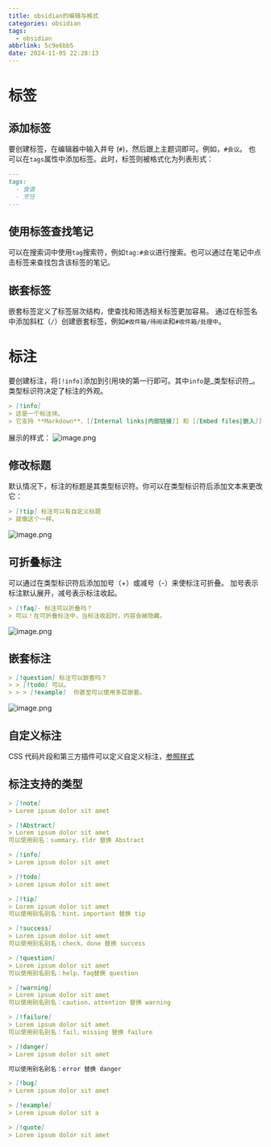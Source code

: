 ```yaml
---
title: obsidian的编辑与格式
categories: obsidian
tags:
  - obsidian
abbrlink: 5c9e6bb5
date: 2024-11-05 22:28:13
---
```


# 标签

## 添加标签

要创建标签，在编辑器中输入井号 (`#`)，然后跟上主题词即可。例如，`#会议`。
也可以在`tags`属性中添加标签。此时，标签则被格式化为列表形式：

```markdown
---
tags:
  - 食谱
  - 烹饪
---
```

## 使用标签查找笔记

可以在搜索词中使用`tag`搜索符，例如`tag:#会议`进行搜索。也可以通过在笔记中点击标签来查找包含该标签的笔记。

## 嵌套标签

嵌套标签定义了标签层次结构，使查找和筛选相关标签更加容易。
通过在标签名中添加斜杠（`/`）创建嵌套标签，例如`#收件箱/待阅读`和`#收件箱/处理中`。

# 标注

要创建标注，将`[!info]`添加到引用块的第一行即可。其中`info`是_类型标识符_。类型标识符决定了标注的外观。

```markdown
> [!info]
> 这是一个标注块。
> 它支持 **Markdown**、[[Internal links|内部链接]] 和 [[Embed files|嵌入]]！> ![[Engelbart.jpg]]
```

展示的样式：
![image.png](https://gitee.com/wc2017/blog-img/raw/master/20241105/145709622-20241105145627-6e5e5.png)

## 修改标题

默认情况下，标注的标题是其类型标识符。你可以在类型标识符后添加文本来更改它：

```markdown
> [!tip] 标注可以有自定义标题
> 就像这个一样。
```

![image.png](https://gitee.com/wc2017/blog-img/raw/master/20241105/163011986-20241105163008-ee7ac.png)

## 可折叠标注

可以通过在类型标识符后添加加号（+）或减号（-）来使标注可折叠。
加号表示标注默认展开，减号表示标注收起。

```markdown
> [!faq]- 标注可以折叠吗？
> 可以！在可折叠标注中，当标注收起时，内容会被隐藏。
```

![image.png](https://gitee.com/wc2017/blog-img/raw/master/20241105/163150271-20241105163146-3a16f.png)

## 嵌套标注

```markdown
> [!question] 标注可以嵌套吗？
> > [!todo] 可以。
> > > [!example]  你甚至可以使用多层嵌套。
```

![image.png](https://gitee.com/wc2017/blog-img/raw/master/20241105/163242539-20241105163238-989cb.png)

## 自定义标注

CSS
代码片段和第三方插件可以定义自定义标注，[参照样式](https://publish.obsidian.md/help-zh/%E7%BC%96%E8%BE%91%E4%B8%8E%E6%A0%BC%E5%BC%8F%E5%8C%96/%E6%A0%87%E6%B3%A8)

## 标注支持的类型

```markdown
> [!note]
> Lorem ipsum dolor sit amet
```

```markdown
> [!Abstract]
> Lorem ipsum dolor sit amet
可以使用别名：summary，tldr 替换 Abstract
```


```markdown
> [!info]
> Lorem ipsum dolor sit amet
```

```markdown
> [!todo]
> Lorem ipsum dolor sit amet
```

```markdown
> [!tip]
> Lorem ipsum dolor sit amet
可以使用别名别名：hint，important 替换 tip
```

```markdown
> [!success]
> Lorem ipsum dolor sit amet
可以使用别名别名：check，done 替换 success
```

```markdown
> [!question]
> Lorem ipsum dolor sit amet
可以使用别名别名：help，faq替换 question
```

```markdown
> [!warning]
> Lorem ipsum dolor sit amet
可以使用别名别名：caution，attention 替换 warning
```


```markdown
> [!failure]
> Lorem ipsum dolor sit amet
可以使用别名别名：fail，missing 替换 failure
```


```markdown
> [!danger]
> Lorem ipsum dolor sit amet

可以使用别名别名：error 替换 danger
```

```markdown
> [!bug]
> Lorem ipsum dolor sit amet
```

```markdown
> [!example]
> Lorem ipsum dolor sit a
```

```markdown
> [!quote]
> Lorem ipsum dolor sit amet
```


